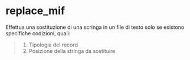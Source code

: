 replace_mif
============
Effettua una sostituzione di una scringa in un file di testo solo se esistono specifiche codizioni, quali:

> 1. Tipologia del record
> 2. Posizione della stringa da sostituire
